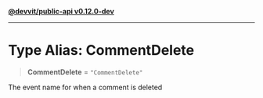 [**@devvit/public-api v0.12.0-dev**](../README.md)

---

# Type Alias: CommentDelete

> **CommentDelete** = `"CommentDelete"`

The event name for when a comment is deleted
